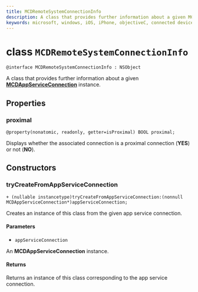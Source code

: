 ```yaml
---
title: MCDRemoteSystemConnectionInfo
description: A class that provides further information about a given MCDAppServiceConnection instance.
keywords: microsoft, windows, iOS, iPhone, objectiveC, connected devices, Project Rome
---
```


# class `MCDRemoteSystemConnectionInfo` 

```
@interface MCDRemoteSystemConnectionInfo : NSObject
```  

A class that provides further information about a given **[MCDAppServiceConnection](MCDAppServiceConnection.md)** instance.

## Properties

### proximal
`@property(nonatomic, readonly, getter=isProximal) BOOL proximal;`

Displays whether the associated connection is a proximal connection (**YES**) or not (**NO**).

## Constructors

### tryCreateFromAppServiceConnection
`+ (nullable instancetype)tryCreateFromAppServiceConnection:(nonnull MCDAppServiceConnection*)appServiceConnection;`

Creates an instance of this class from the given app service connection.

#### Parameters
* `appServiceConnection` 

An **MCDAppServiceConnection** instance.

#### Returns
Returns an instance of this class corresponding to the app service connection.